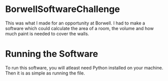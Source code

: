 # BorwellSoftwareChallenge
This was what I made for an opportunity at Borwell. I had to make a software which could calculate the area of a room, the volume and how much paint is needed to cover the walls.

# Running the Software
To run this software, you will atleast need Python installed on your machine. Then it is as simple as running the file.
